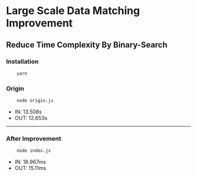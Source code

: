 # Large Scale Data Matching Improvement

## Reduce Time Complexity By Binary-Search

### Installation

```bash
    yarn
```

### Origin

```bash
    node origin.js
```

- IN: 13.508s
- OUT: 12.653s

---

### After Improvement

```bash
    node index.js
```

- IN: 18.967ms
- OUT: 15.11ms
